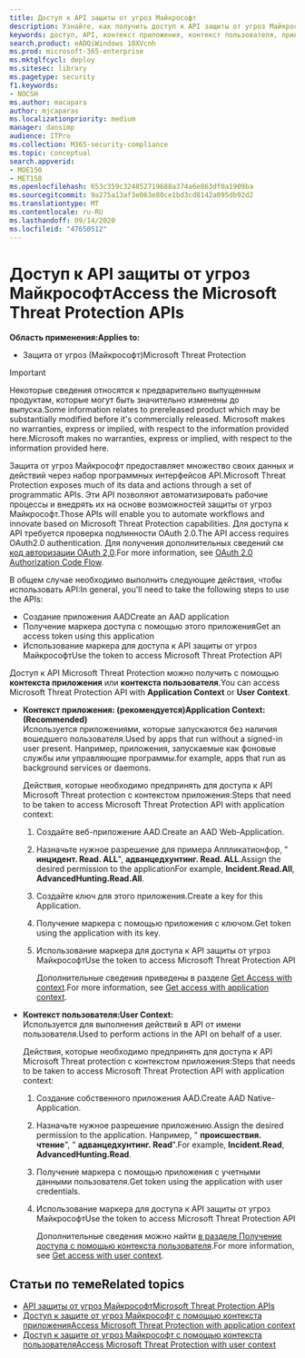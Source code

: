 ```yaml
---
title: Доступ к API защиты от угроз Майкрософт
description: Узнайте, как получить доступ к API защиты от угроз Майкрософт
keywords: доступ, API, контекст приложения, контекст пользователя, приложение AAD, маркер доступа
search.product: eADQiWindows 10XVcnh
ms.prod: microsoft-365-enterprise
ms.mktglfcycl: deploy
ms.sitesec: library
ms.pagetype: security
f1.keywords:
- NOCSH
ms.author: macapara
author: mjcaparas
ms.localizationpriority: medium
manager: dansimp
audience: ITPro
ms.collection: M365-security-compliance
ms.topic: conceptual
search.appverid:
- MOE150
- MET150
ms.openlocfilehash: 653c359c324852719688a374a6e863df0a1909ba
ms.sourcegitcommit: 9a275a13af3e063e80ce1bd3cd8142a095db92d2
ms.translationtype: MT
ms.contentlocale: ru-RU
ms.lasthandoff: 09/14/2020
ms.locfileid: "47650512"
---
```

# <a name="access-the-microsoft-threat-protection-apis"></a><span data-ttu-id="f162c-104">Доступ к API защиты от угроз Майкрософт</span><span class="sxs-lookup"><span data-stu-id="f162c-104">Access the Microsoft Threat Protection APIs</span></span>

<span data-ttu-id="f162c-105">**Область применения:**</span><span class="sxs-lookup"><span data-stu-id="f162c-105">**Applies to:**</span></span>
- <span data-ttu-id="f162c-106">Защита от угроз (Майкрософт)</span><span class="sxs-lookup"><span data-stu-id="f162c-106">Microsoft Threat Protection</span></span>

>[!IMPORTANT] 
><span data-ttu-id="f162c-107">Некоторые сведения относятся к предварительно выпущенным продуктам, которые могут быть значительно изменены до выпуска.</span><span class="sxs-lookup"><span data-stu-id="f162c-107">Some information relates to prereleased product which may be substantially modified before it's commercially released.</span></span> <span data-ttu-id="f162c-108">Microsoft makes no warranties, express or implied, with respect to the information provided here.</span><span class="sxs-lookup"><span data-stu-id="f162c-108">Microsoft makes no warranties, express or implied, with respect to the information provided here.</span></span>


 <span data-ttu-id="f162c-109">Защита от угроз Майкрософт предоставляет множество своих данных и действий через набор программных интерфейсов API.</span><span class="sxs-lookup"><span data-stu-id="f162c-109">Microsoft Threat Protection exposes much of its data and actions through a set of programmatic APIs.</span></span> <span data-ttu-id="f162c-110">Эти API позволяют автоматизировать рабочие процессы и внедрять их на основе возможностей защиты от угроз Майкрософт.</span><span class="sxs-lookup"><span data-stu-id="f162c-110">Those APIs will enable you to automate workflows and innovate based on  Microsoft Threat Protection capabilities.</span></span> <span data-ttu-id="f162c-111">Для доступа к API требуется проверка подлинности OAuth 2.0.</span><span class="sxs-lookup"><span data-stu-id="f162c-111">The API access requires OAuth2.0 authentication.</span></span> <span data-ttu-id="f162c-112">Для получения дополнительных сведений см [код авторизации OAuth 2,0](https://docs.microsoft.com/azure/active-directory/develop/active-directory-v2-protocols-oauth-code).</span><span class="sxs-lookup"><span data-stu-id="f162c-112">For more information, see [OAuth 2.0 Authorization Code Flow](https://docs.microsoft.com/azure/active-directory/develop/active-directory-v2-protocols-oauth-code).</span></span>


<span data-ttu-id="f162c-113">В общем случае необходимо выполнить следующие действия, чтобы использовать API:</span><span class="sxs-lookup"><span data-stu-id="f162c-113">In general, you'll need to take the following steps to use the APIs:</span></span>
- <span data-ttu-id="f162c-114">Создание приложения AAD</span><span class="sxs-lookup"><span data-stu-id="f162c-114">Create an AAD application</span></span>
- <span data-ttu-id="f162c-115">Получение маркера доступа с помощью этого приложения</span><span class="sxs-lookup"><span data-stu-id="f162c-115">Get an access token using this application</span></span>
- <span data-ttu-id="f162c-116">Использование маркера для доступа к API защиты от угроз Майкрософт</span><span class="sxs-lookup"><span data-stu-id="f162c-116">Use the token to access  Microsoft Threat Protection API</span></span>


<span data-ttu-id="f162c-117">Доступ к API Microsoft Threat Protection можно получить с помощью **контекста приложения** или **контекста пользователя**.</span><span class="sxs-lookup"><span data-stu-id="f162c-117">You can access  Microsoft Threat Protection API with **Application Context** or **User Context**.</span></span>

- <span data-ttu-id="f162c-118">**Контекст приложения: (рекомендуется)**</span><span class="sxs-lookup"><span data-stu-id="f162c-118">**Application Context: (Recommended)**</span></span> <br>
    <span data-ttu-id="f162c-119">Используется приложениями, которые запускаются без наличия вошедшего пользователя.</span><span class="sxs-lookup"><span data-stu-id="f162c-119">Used by apps that run without a signed-in user present.</span></span> <span data-ttu-id="f162c-120">Например, приложения, запускаемые как фоновые службы или управляющие программы.</span><span class="sxs-lookup"><span data-stu-id="f162c-120">for example, apps that run as background services or daemons.</span></span>

    <span data-ttu-id="f162c-121">Действия, которые необходимо предпринять для доступа к API Microsoft Threat protection с контекстом приложения:</span><span class="sxs-lookup"><span data-stu-id="f162c-121">Steps that need to be taken to access  Microsoft Threat Protection API with application context:</span></span>

  1. <span data-ttu-id="f162c-122">Создайте веб-приложение AAD.</span><span class="sxs-lookup"><span data-stu-id="f162c-122">Create an AAD Web-Application.</span></span>
  2. <span data-ttu-id="f162c-123">Назначьте нужное разрешение для примера Аппликатионфор, " **инцидент. Read. ALL**", **адванцедхунтинг. Read. ALL**.</span><span class="sxs-lookup"><span data-stu-id="f162c-123">Assign the desired permission to the applicationFor example, **Incident.Read.All**, **AdvancedHunting.Read.All**.</span></span> 
  3. <span data-ttu-id="f162c-124">Создайте ключ для этого приложения.</span><span class="sxs-lookup"><span data-stu-id="f162c-124">Create a key for this Application.</span></span>
  4. <span data-ttu-id="f162c-125">Получение маркера с помощью приложения с ключом.</span><span class="sxs-lookup"><span data-stu-id="f162c-125">Get token using the application with its key.</span></span>
  5. <span data-ttu-id="f162c-126">Использование маркера для доступа к API защиты от угроз Майкрософт</span><span class="sxs-lookup"><span data-stu-id="f162c-126">Use the token to access  Microsoft Threat Protection API</span></span>

     <span data-ttu-id="f162c-127">Дополнительные сведения приведены в разделе [Get Access with context](api-create-app-web.md).</span><span class="sxs-lookup"><span data-stu-id="f162c-127">For more information, see [Get access with application context](api-create-app-web.md).</span></span>


- <span data-ttu-id="f162c-128">**Контекст пользователя:**</span><span class="sxs-lookup"><span data-stu-id="f162c-128">**User Context:**</span></span> <br>
    <span data-ttu-id="f162c-129">Используется для выполнения действий в API от имени пользователя.</span><span class="sxs-lookup"><span data-stu-id="f162c-129">Used to perform actions in the API on behalf of a user.</span></span>

    <span data-ttu-id="f162c-130">Действия, которые необходимо предпринять для доступа к API Microsoft Threat protection с контекстом приложения:</span><span class="sxs-lookup"><span data-stu-id="f162c-130">Steps that needs to be taken to access  Microsoft Threat Protection API with application context:</span></span>
  1. <span data-ttu-id="f162c-131">Создание собственного приложения AAD.</span><span class="sxs-lookup"><span data-stu-id="f162c-131">Create AAD Native-Application.</span></span>
  2. <span data-ttu-id="f162c-132">Назначьте нужное разрешение приложению.</span><span class="sxs-lookup"><span data-stu-id="f162c-132">Assign the desired permission to the application.</span></span> <span data-ttu-id="f162c-133">Например, " **происшествия. чтение**", " **адванцедхунтинг. Read**".</span><span class="sxs-lookup"><span data-stu-id="f162c-133">For example, **Incident.Read**, **AdvancedHunting.Read**.</span></span>
  3. <span data-ttu-id="f162c-134">Получение маркера с помощью приложения с учетными данными пользователя.</span><span class="sxs-lookup"><span data-stu-id="f162c-134">Get token using the application with user credentials.</span></span>
  4. <span data-ttu-id="f162c-135">Использование маркера для доступа к API защиты от угроз Майкрософт</span><span class="sxs-lookup"><span data-stu-id="f162c-135">Use the token to access  Microsoft Threat Protection API</span></span>

     <span data-ttu-id="f162c-136">Дополнительные сведения можно найти [в разделе Получение доступа с помощью контекста пользователя](api-create-app-user-context.md).</span><span class="sxs-lookup"><span data-stu-id="f162c-136">For more information, see [Get access with user context](api-create-app-user-context.md).</span></span>


## <a name="related-topics"></a><span data-ttu-id="f162c-137">Статьи по теме</span><span class="sxs-lookup"><span data-stu-id="f162c-137">Related topics</span></span>
- [<span data-ttu-id="f162c-138">API защиты от угроз Майкрософт</span><span class="sxs-lookup"><span data-stu-id="f162c-138">Microsoft Threat Protection APIs</span></span>](api-supported.md)
- [<span data-ttu-id="f162c-139">Доступ к защите от угроз Майкрософт с помощью контекста приложения</span><span class="sxs-lookup"><span data-stu-id="f162c-139">Access  Microsoft Threat Protection with application context</span></span>](api-create-app-web.md)
- [<span data-ttu-id="f162c-140">Доступ к защите от угроз Майкрософт с помощью контекста пользователя</span><span class="sxs-lookup"><span data-stu-id="f162c-140">Access  Microsoft Threat Protection with user context</span></span>](api-create-app-user-context.md)
